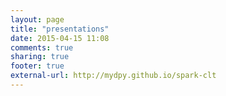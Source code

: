 ```yaml
---
layout: page
title: "presentations"
date: 2015-04-15 11:08
comments: true
sharing: true
footer: true
external-url: http://mydpy.github.io/spark-clt
---
```

